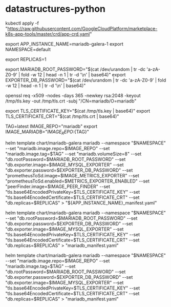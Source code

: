 # datastructures-python


kubectl apply -f "https://raw.githubusercontent.com/GoogleCloudPlatform/marketplace-k8s-app-tools/master/crd/app-crd.yaml"

export APP_INSTANCE_NAME=mariadb-galera-1
export NAMESPACE=default

export REPLICAS=1

export MARIADB_ROOT_PASSWORD="$(cat /dev/urandom | tr -dc 'a-zA-Z0-9' | fold -w 12 | head -n 1 | tr -d '\n' | base64)"
export EXPORTER_DB_PASSWORD="$(cat /dev/urandom | tr -dc 'a-zA-Z0-9' | fold -w 12 | head -n 1 | tr -d '\n' | base64)"



openssl req -x509 -nodes -days 365 -newkey rsa:2048 -keyout /tmp/tls.key -out /tmp/tls.crt -subj "/CN=mariadb/O=mariadb"


export TLS_CERTIFICATE_KEY="$(cat /tmp/tls.key | base64)"
export TLS_CERTIFICATE_CRT="$(cat /tmp/tls.crt | base64)"

TAG=latest
IMAGE_REPO="mariadb"
export IMAGE_MARIADB="${IMAGE_REPO}:${TAG}"

helm template chart/mariadb-galera mariadb --namespace "$NAMESPACE" --set "mariadb.image.repo=$IMAGE_REPO" --set "mariadb.image.tag=$TAG" --set "mariadb.volumeSize=8" --set "db.rootPassword=$MARIADB_ROOT_PASSWORD" --set "db.exporter.image=$IMAGE_MYSQL_EXPORTER" --set "db.exporter.password=$EXPORTER_DB_PASSWORD" --set "prometheusToSd.image=$IMAGE_METRICS_EXPORTER" --set "prometheusToSd.enabled=$METRICS_EXPORTER_ENABLED" --set "peerFinder.image=$IMAGE_PEER_FINDER" --set "tls.base64EncodedPrivateKey=$TLS_CERTIFICATE_KEY" --set "tls.base64EncodedCertificate=$TLS_CERTIFICATE_CRT" --set "db.replicas=$REPLICAS" > "${APP_INSTANCE_NAME}_manifest.yaml"


helm template chart/mariadb-galera mariadb --namespace "$NAMESPACE" --set "db.rootPassword=$MARIADB_ROOT_PASSWORD" --set "db.exporter.password=$EXPORTER_DB_PASSWORD" --set "db.exporter.image=$IMAGE_MYSQL_EXPORTER" --set "tls.base64EncodedPrivateKey=$TLS_CERTIFICATE_KEY" --set "tls.base64EncodedCertificate=$TLS_CERTIFICATE_CRT" --set "db.replicas=$REPLICAS" > "mariadb_manifest.yaml"

helm template chart/mariadb-galera mariadb --namespace "$NAMESPACE" --set "mariadb.image.repo=$IMAGE_REPO" --set "mariadb.image.tag=$TAG" --set "db.rootPassword=$MARIADB_ROOT_PASSWORD" --set "db.exporter.password=$EXPORTER_DB_PASSWORD" --set "db.exporter.image=$IMAGE_MYSQL_EXPORTER" --set "tls.base64EncodedPrivateKey=$TLS_CERTIFICATE_KEY" --set "tls.base64EncodedCertificate=$TLS_CERTIFICATE_CRT" --set "db.replicas=$REPLICAS" > "mariadb_manifest.yaml"
